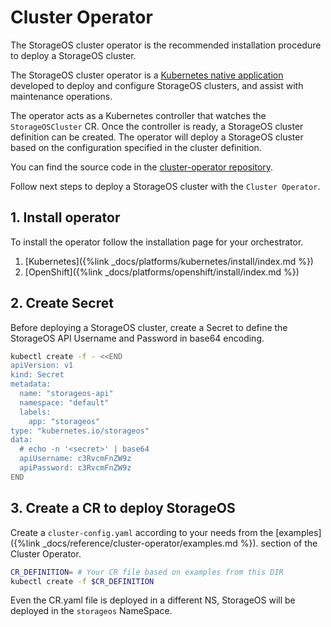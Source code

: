 # Cluster Operator

The StorageOS cluster operator is the recommended installation procedure to
deploy a StorageOS cluster.

The StorageOS cluster operator is a [Kubernetes native
application](https://kubernetes.io/docs/concepts/extend-kubernetes/extend-cluster/)
developed to deploy and configure StorageOS clusters, and assist with
maintenance operations.

The operator acts as a Kubernetes controller that watches the `StorageOSCluster`
CR. Once the controller is ready, a StorageOS cluster definition can be
created. The operator will deploy a StorageOS cluster based on the
configuration specified in the cluster definition.

You can find the source code in the [cluster-operator
repository](https://github.com/storageos/cluster-operator).


Follow next steps to deploy a StorageOS cluster with the `Cluster Operator`.

## 1. Install operator

To install the operator follow the installation page for your orchestrator.

1. [Kubernetes]({%link _docs/platforms/kubernetes/install/index.md %})
1. [OpenShift]({%link _docs/platforms/openshift/install/index.md %})

## 2. Create Secret
Before deploying a StorageOS cluster, create a Secret to define the StorageOS
API Username and Password in base64 encoding.

```bash
kubectl create -f - <<END
apiVersion: v1
kind: Secret
metadata:
  name: "storageos-api"
  namespace: "default"
  labels:
    app: "storageos"
type: "kubernetes.io/storageos"
data:
  # echo -n '<secret>' | base64
  apiUsername: c3RvcmFnZW9z
  apiPassword: c3RvcmFnZW9z
END
```

## 3. Create a CR to deploy StorageOS

Create a `cluster-config.yaml` according to your needs from the
[examples]({%link _docs/reference/cluster-operator/examples.md %}).
section of the Cluster Operator.

```bash
CR_DEFINITION= # Your CR file based on examples from this DIR
kubectl create -f $CR_DEFINITION
```

Even the CR.yaml file is deployed in a different NS, StorageOS will be deployed
in the `storageos` NameSpace.
